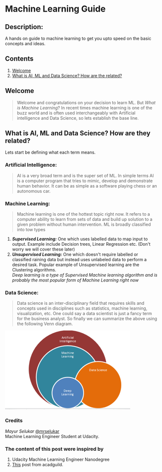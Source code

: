 # Machine Learning Guide
## Description:
A hands on guide to machine learning to get you upto speed on the basic concepts and ideas.
## Contents
1. [Welcome](#welcome)
2. [What is AI, ML and Data Science? How are the related?](#AI_ML_DS)  
## Welcome  
> Welcome and congratulations on your decision to learn ML.
But *What is Machine Learning*?
In recent times machine learning is one of the buzz world and is often used interchangeably with Artificial intelligence and Data Science, so lets establish the base line.
<a name="AI_ML_DS"> </a>
## What is AI, ML and Data Science? How are they related?
Lets start be defining what each term means.  
### Artificial Intelligence:  
> AI is a very broad term and is the  super set of ML. In simple terms AI is a computer program that tries to mimic, develop and demonstrate  human behavior. It can be as simple as a software playing chess or an autonomous car.  
### Machine Learning:
> Machine learning is one of the hottest topic right now. It refers to a computer ability to learn from sets of data and build up solution to  a given problem without human intervention.
ML is broadly classified into tow types
1. __*Supervised Learning:*__ One which uses labelled data to map input to output. Example include  Decision trees, Linear Regression etc. (Don't worry we will cover these later)  
2. __*Unsupervised Learning:*__ One which doesn't require labelled or classified raining data but instead uses unlabeled data to perform a desired task. Popular example of Unsupervised learning are the Clustering algorithms.  
*Deep learning is a type of Supervised Machine learning algorithm and is probably the most popular form of Machine Learning right now*  
### Data Science:
> Data science is an inter-disciplinary field that requires skills and concepts used in disciplines such as statistics, machine learning, visualization, etc. One could say a data scientist is just a fancy term for the business analyst.
So finally we can summarize the  above using the following Venn diagram.  
<div style="align:center">
  <img src ="/images/tl;dr_intro.png"/>
</div>

### Credits
*Mayur Selukar* [@mrselukar](https://github.com/mrselukar)  
Machine Learning Engineer Student at Udacity.
### The content of this post were inspired by
1. Udacity Machine Learning Engineer Nanodegree
2. [This](https://acadgild.com/blog/data-science-deeplearning) post from acadguild.

